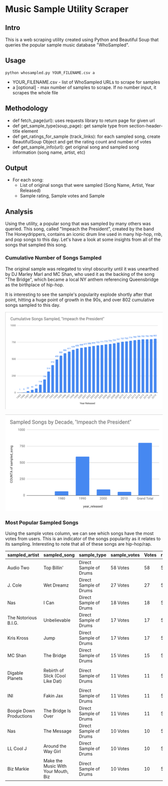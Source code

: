 # Music Sample Utility Scraper

## Intro ##
This is a web scraping utility created using Python and Beautiful Soup that queries the popular sample music database "WhoSampled". 

## Usage ## 
```
python whosampled.py YOUR_FILENAME.csv a
```
- YOUR_FILENAME.csv - list of WhoSampled URLs to scrape for samples
- a [optional] - max number of samples to scrape. If no number input, it scrapes the whole file

## Methodology ##
- def fetch_page(url): uses requests library to return page for given url
- def get_sample_type(soup_page): get sample type from section-header-title element
- def get_ratings_for_sample (track_links): for each sampled song, create BeautifulSoup Object and get the rating count and number of votes
- def get_sample_info(url): get original song and sampled song information (song name, artist, etc)


## Output ##
- For each song:
    - List of original songs that were sampled (Song Name, Artist, Year Released)
    - Sample rating, Sample votes and Sample

## Analysis ##
Using the utility, a popular song that was sampled by many others was queried. This song, called "Impeach the President", created by the band The Honeydrippers, contains an iconic drum line used in many hip-hop, rnb, and pop songs to this day. Let's have a look at some insights from all of the songs that sampled this song.


### Cumulative Number of Songs Sampled ###
The original sample was relegated to vinyl obscurity until it was unearthed by DJ Marley Marl and MC Shan, who used it as the backing of the song "The Bridge", which became a local NY anthem referencing Queensbridge as the birthplace of hip-hop. 

It is interesting to see the sample's popularity explode shortly after that point, hitting a huge point of growth in the 90s, and over 802 cumulative songs sampled to this day.

![Cumulative Songs](/Cumulative.png)

![By Decade](/ByDecade.png)

### Most Popular Sampled Songs ####
Using the sample votes column, we can see which songs have the most votes from users. This is an indicator of the songs popularity as it relates to its sampling. Interesting to note that all of these songs are hip-hop/rap. 

| sampled_artist          | sampled_song                        | sample_type            | sample_votes | Votes | rating_value | sampled_album                                 |
| ----------------------- | ----------------------------------- | ---------------------- | ------------ | ----- | ------------ | --------------------------------------------- |
| Audio Two               | Top Billin'                         | Direct Sample of Drums | 58 Votes     | 58    | 5            | What More Can I Say?                          |
| J. Cole                 | Wet Dreamz                          | Direct Sample of Drums | 27 Votes     | 27    | 5            | 2014 Forest Hills Drive                       |
| Nas                     | I Can                               | Direct Sample of Drums | 18 Votes     | 18    | 5            | God's Son                                     |
| The Notorious B.I.G.    | Unbelievable                        | Direct Sample of Drums | 17 Votes     | 17    | 5            | Ready to Die                                  |
| Kris Kross              | Jump                                | Direct Sample of Drums | 17 Votes     | 17    | 5            | Totally Krossed Out                           |
| MC Shan                 | The Bridge                          | Direct Sample of Drums | 15 Votes     | 15    | 5            | Down by Law                                   |
| Digable Planets         | Rebirth of Slick (Cool Like Dat)    | Direct Sample of Drums | 11 Votes     | 11    | 5            | Reachin' (A New Refutation of Time and Space) |
| INI                     | Fakin Jax                           | Direct Sample of Drums | 11 Votes     | 11    | 5            | Fakin Jax                                     |
| Boogie Down Productions | The Bridge Is Over                  | Direct Sample of Drums | 11 Votes     | 11    | 5            | Criminal Minded                               |
| Nas                     | The Message                         | Direct Sample of Drums | 10 Votes     | 10    | 5            | It Was Written                                |
| LL Cool J               | Around the Way Girl                 | Direct Sample of Drums | 10 Votes     | 10    | 5            | Mama Said Knock You Out                       |
| Biz Markie              | Make the Music With Your Mouth, Biz | Direct Sample of Drums | 10 Votes     | 10    | 5            | Goin' Off                                     |

 
